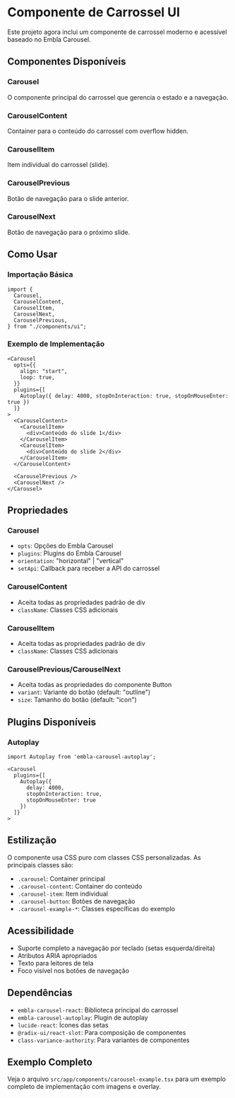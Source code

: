 # Componente de Carrossel UI

Este projeto agora inclui um componente de carrossel moderno e acessível baseado no Embla Carousel.

## Componentes Disponíveis

### Carousel
O componente principal do carrossel que gerencia o estado e a navegação.

### CarouselContent
Container para o conteúdo do carrossel com overflow hidden.

### CarouselItem
Item individual do carrossel (slide).

### CarouselPrevious
Botão de navegação para o slide anterior.

### CarouselNext
Botão de navegação para o próximo slide.

## Como Usar

### Importação Básica
```tsx
import {
  Carousel,
  CarouselContent,
  CarouselItem,
  CarouselNext,
  CarouselPrevious,
} from "./components/ui";
```

### Exemplo de Implementação
```tsx
<Carousel
  opts={{
    align: "start",
    loop: true,
  }}
  plugins={[
    Autoplay({ delay: 4000, stopOnInteraction: true, stopOnMouseEnter: true })
  ]}
>
  <CarouselContent>
    <CarouselItem>
      <div>Conteúdo do slide 1</div>
    </CarouselItem>
    <CarouselItem>
      <div>Conteúdo do slide 2</div>
    </CarouselItem>
  </CarouselContent>
  
  <CarouselPrevious />
  <CarouselNext />
</Carousel>
```

## Propriedades

### Carousel
- `opts`: Opções do Embla Carousel
- `plugins`: Plugins do Embla Carousel
- `orientation`: "horizontal" | "vertical"
- `setApi`: Callback para receber a API do carrossel

### CarouselContent
- Aceita todas as propriedades padrão de div
- `className`: Classes CSS adicionais

### CarouselItem
- Aceita todas as propriedades padrão de div
- `className`: Classes CSS adicionais

### CarouselPrevious/CarouselNext
- Aceita todas as propriedades do componente Button
- `variant`: Variante do botão (default: "outline")
- `size`: Tamanho do botão (default: "icon")

## Plugins Disponíveis

### Autoplay
```tsx
import Autoplay from 'embla-carousel-autoplay';

<Carousel
  plugins={[
    Autoplay({ 
      delay: 4000, 
      stopOnInteraction: true, 
      stopOnMouseEnter: true 
    })
  ]}
>
```

## Estilização

O componente usa CSS puro com classes CSS personalizadas. As principais classes são:

- `.carousel`: Container principal
- `.carousel-content`: Container do conteúdo
- `.carousel-item`: Item individual
- `.carousel-button`: Botões de navegação
- `.carousel-example-*`: Classes específicas do exemplo

## Acessibilidade

- Suporte completo a navegação por teclado (setas esquerda/direita)
- Atributos ARIA apropriados
- Texto para leitores de tela
- Foco visível nos botões de navegação

## Dependências

- `embla-carousel-react`: Biblioteca principal do carrossel
- `embla-carousel-autoplay`: Plugin de autoplay
- `lucide-react`: Ícones das setas
- `@radix-ui/react-slot`: Para composição de componentes
- `class-variance-authority`: Para variantes de componentes

## Exemplo Completo

Veja o arquivo `src/app/components/carousel-example.tsx` para um exemplo completo de implementação com imagens e overlay.
